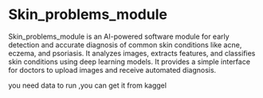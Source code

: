 # Skin_problems_module
Skin_problems_module is an AI-powered software module for early detection and accurate diagnosis of common skin conditions like acne, eczema, and psoriasis. It analyzes images, extracts features, and classifies skin conditions using deep learning models. It provides a simple interface for doctors to upload images and receive automated diagnosis.

you need data to run ,you can get it from kaggel
 